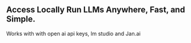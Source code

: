## Access Locally Run LLMs Anywhere, Fast, and Simple.
Works with with open ai api keys, lm studio and Jan.ai

